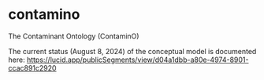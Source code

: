 # contamino
The Contaminant Ontology (ContaminO)

The current status (August 8, 2024) of the conceptual model is documented here:
  https://lucid.app/publicSegments/view/d04a1dbb-a80e-4974-8901-ccac891c2920
